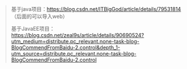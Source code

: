 

> 基于java项目：https://blog.csdn.net/ITBigGod/article/details/79531814 （后面的可以导入web）
>
> 基于JavaEE项目：https://blog.csdn.net/zeal9s/article/details/90690524?utm_medium=distribute.pc_relevant.none-task-blog-BlogCommendFromBaidu-2.control&depth_1-utm_source=distribute.pc_relevant.none-task-blog-BlogCommendFromBaidu-2.control